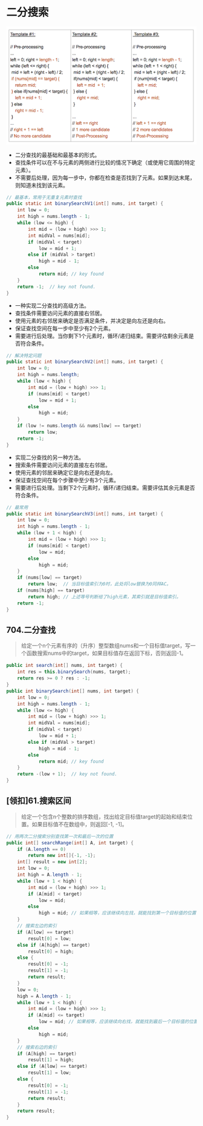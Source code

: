 # 二分搜索

![模板](./image/Template_Diagram.png)

- 二分查找的最基础和最基本的形式。
- 查找条件可以在不与元素的两侧进行比较的情况下确定（或使用它周围的特定元素）。
- 不需要后处理，因为每一步中，你都在检查是否找到了元素。如果到达末尾，则知道未找到该元素。

```Java
// 最基本，常用于无重复元素时查找
public static int binarySearchV1(int[] nums, int target) {
    int low = 0;
    int high = nums.length - 1;
    while (low <= high) {
        int mid = (low + high) >>> 1;
        int midVal = nums[mid];
        if (midVal < target)
            low = mid + 1;
        else if (midVal > target)
            high = mid - 1;
        else
            return mid; // key found
    }
    return -1;  // key not found.
}
```

- 一种实现二分查找的高级方法。
- 查找条件需要访问元素的直接右邻居。
- 使用元素的右邻居来确定是否满足条件，并决定是向左还是向右。
- 保证查找空间在每一步中至少有2个元素。
- 需要进行后处理。当你剩下1个元素时，循环/递归结束。需要评估剩余元素是否符合条件。

```Java
// 解决特定问题
public static int binarySearchV2(int[] nums, int target) {
    int low = 0;
    int high = nums.length;
    while (low < high) {
        int mid = (low + high) >>> 1;
        if (nums[mid] < target)
            low = mid + 1;
        else
            high = mid;
    }
    if (low != nums.length && nums[low] == target)
        return low;
    return -1;
}
```

- 实现二分查找的另一种方法。
- 搜索条件需要访问元素的直接左右邻居。
- 使用元素的邻居来确定它是向右还是向左。
- 保证查找空间在每个步骤中至少有3个元素。
- 需要进行后处理。当剩下2个元素时，循环/递归结束。需要评估其余元素是否符合条件。

```Java
// 最常用
public static int binarySearchV3(int[] nums, int target) {
    int low = 0;
    int high = nums.length - 1;
    while (low + 1 < high) {
        int mid = (low + high) >>> 1;
        if (nums[mid] < target)
            low = mid;
        else
            high = mid;
    }
    if (nums[low] == target)
        return low;  // 当目标值索引为0时，此处将low替换为0同样AC。
    if (nums[high] == target)
        return high; // 上述等号判断给了high元素，其索引就是目标值索引。
    return -1;
}
```

## 704.二分查找

> 给定一个n个元素有序的（升序）整型数组nums和一个目标值target，写一个函数搜索nums中的target，如果目标值存在返回下标，否则返回-1。

```Java
public int search(int[] nums, int target) {
    int res = this.binarySearch(nums, target);
    return res >= 0 ? res : -1;
}
public int binarySearch(int[] nums, int target) {
    int low = 0;
    int high = nums.length - 1;
    while (low <= high) {
        int mid = (low + high) >>> 1;
        int midVal = nums[mid];
        if (midVal < target)
            low = mid + 1;
        else if (midVal > target)
            high = mid - 1;
        else
            return mid; // key found
    }
    return -(low + 1);  // key not found.
}
```

## [领扣]61.搜索区间

> 给定一个包含n个整数的排序数组，找出给定目标值target的起始和结束位置。如果目标值不在数组中，则返回[-1, -1]。

```Java
// 用两次二分搜索分别查找第一次和最后一次的位置
public int[] searchRange(int[] A, int target) {
    if (A.length == 0)
        return new int[]{-1, -1};
    int[] result = new int[2];
    int low = 0;
    int high = A.length - 1;
    while (low + 1 < high) {
        int mid = (low + high) >>> 1;
        if (A[mid] < target)
            low = mid;
        else
            high = mid; // 如果相等，应该继续向左找，就能找到第一个目标值的位置
    }
    // 搜索左边的索引
    if (A[low] == target)
        result[0] = low;
    else if (A[high] == target)
        result[0] = high;
    else {
        result[0] = -1;
        result[1] = -1;
        return result;
    }
    low = 0;
    high = A.length - 1;
    while (low + 1 < high) {
        int mid = (low + high) >>> 1;
        if (A[mid] <= target)
            low = mid; // 如果相等，应该继续向右找，就能找到最后一个目标值的位置
        else
            high = mid;
    }
    // 搜索右边的索引
    if (A[high] == target)
        result[1] = high;
    else if (A[low] == target)
        result[1] = low;
    else {
        result[0] = -1;
        result[1] = -1;
        return result;
    }
    return result;
}
```
